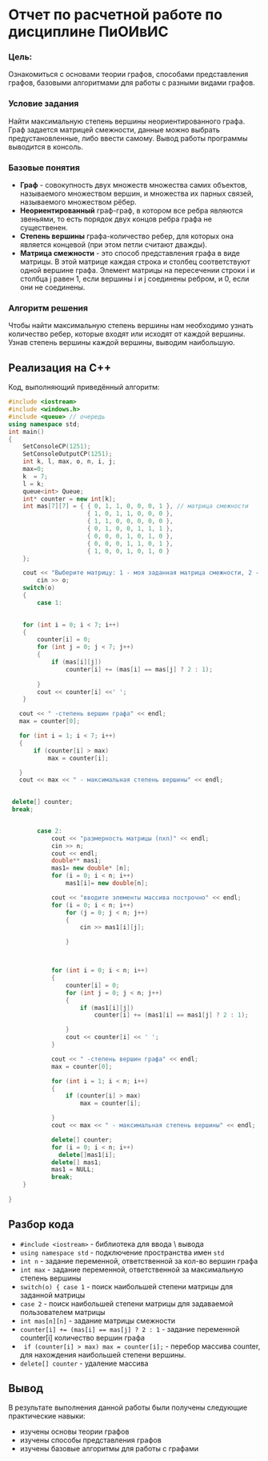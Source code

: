 # Отчет по расчетной работе по дисциплине ПиОИвИС

### Цель:
Ознакомиться с  основами теории графов, способами представления графов, базовыми алгоритмами для работы с разными видами графов.
### Условие задания
Найти максимальную степень вершины неориентированного графа.
Граф задается матрицей смежности, данные можно выбрать предустановленные, либо ввести самому.
Вывод работы программы выводится в консоль.
### Базовые понятия 
- **Граф** - совокупность двух множеств множества самих объектов, называемого множеством вершин, и множества их парных связей, называемого множеством рёбер.
- **Неориентированный** граф-граф, в котором все ребра являются звеньями, то есть порядок двух концов ребра графа не существенен.
- **Степень вершины** графа-количество ребер, для которых она является концевой (при этом петли считают дважды).
- **Матрица смежности** - это способ представления графа в виде матрицы. В этой матрице каждая строка и столбец соответствуют одной вершине графа. Элемент матрицы на пересечении строки i и столбца j равен 1, если вершины i и j соединены ребром, и 0, если они не соединены.


### Алгоритм решения

Чтобы найти максимальную степень вершины нам необходимо узнать количество ребер, которые входят или исходят от каждой вершины.
Узнав степень вершины каждой вершины, выводим наибольшую.


## Реализация на С++
Код, выполняющий приведённый алгоритм:
```C++
#include <iostream>
#include <windows.h>
#include <queue> // очередь
using namespace std;
int main()
{
    SetConsoleCP(1251);
    SetConsoleOutputCP(1251);
    int k, l, max, o, n, i, j;
    max=0;
    k  = 7;
    l = k;
    queue<int> Queue;
    int* counter = new int[k];
    int mas[7][7] = { { 0, 1, 1, 0, 0, 0, 1 }, // матрица смежности
                      { 1, 0, 1, 1, 0, 0, 0 },
                      { 1, 1, 0, 0, 0, 0, 0 },
                      { 0, 1, 0, 0, 1, 1, 1 },
                      { 0, 0, 0, 1, 0, 1, 0 },
                      { 0, 0, 0, 1, 1, 0, 1 },
                      { 1, 0, 0, 1, 0, 1, 0 } 
    };

    cout << "Выберите матрицу: 1 - моя заданная матрица смежности, 2 - задать матрицу смежности самому" << endl;
        cin >> o;
    switch(o)
    {
        case 1:  

 
    for (int i = 0; i < 7; i++)
    {
        counter[i] = 0;
        for (int j = 0; j < 7; j++)
        {
            if (mas[i][j])
                counter[i] += (mas[i] == mas[j] ? 2 : 1);
            
        }
        cout << counter[i] <<' ';
    }

   cout << " -степень вершин графа" << endl;
   max = counter[0];

   for (int i = 1; i < 7; i++)
   {
       if (counter[i] > max)
           max = counter[i];

   }
   cout << max << " - максимальная степень вершины" << endl;

  
 delete[] counter;
 break;


        case 2:
            cout << "размерность матрицы (nxn)" << endl;
            cin >> n;
            cout << endl;
            double** mas1;
            mas1= new double* [n];
            for (i = 0; i < n; i++)
                mas1[i]= new double[n];

            cout << "вводите элементы массива построчно" << endl;
            for (i = 0; i < n; i++)
                for (j = 0; j < n; j++)
                {
                    cin >> mas1[i][j];

                }



            for (int i = 0; i < n; i++)
            {
                counter[i] = 0;
                for (int j = 0; j < n; j++)
                {
                    if (mas1[i][j])
                        counter[i] += (mas1[i] == mas1[j] ? 2 : 1);

                }
                cout << counter[i] << ' ';
            }

            cout << " -степень вершин графа" << endl;
            max = counter[0];

            for (int i = 1; i < n; i++)
            {
                if (counter[i] > max)
                    max = counter[i];

            }
            cout << max << " - максимальная степень вершины" << endl;

            delete[] counter;
            for (i = 0; i < n; i++)
              delete[]mas1[i];
            delete[] mas1;
            mas1 = NULL;
            break;
    }
    
}
```
## Разбор кода
- `#include <iostream>` - библиотека для ввода \ вывода
- `using namespace std` - подключение пространства имен `std`
- `int n` - задание переменной, ответственной за кол-во вершин графа
- `int max` - задание переменной, ответственной за максимальную степень вершины
- `switch(o)
  {
  case 1` - поиск наибольшей степени матрицы для заданной матрицы
- `case 2` - поиск наибольшей степени матрицы для задаваемой пользователем матрицы
- `int mas[n][n]` - задание матрицы смежности
- `counter[i] += (mas[i] == mas[j] ? 2 : 1` - задание переменной counter[i] количество вершин графа
- ` if (counter[i] > max)
  max = counter[i];` - перебор массива counter, для нахождения наибольшей степени вершины.
- `delete[] counter` - удаление массива

## Вывод

В результате выполнения данной работы были получены следующие практические навыки:
- изучены основы теории графов
- изучены способы представления графов
- изучены базовые алгоритмы для работы с графами

